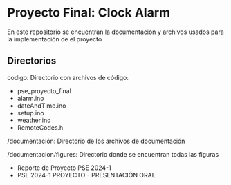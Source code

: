 # Proyecto Final: Clock Alarm
En este repositorio se encuentran la documentación y archivos usados para la implementación de el proyecto

## Directorios
codigo: Directorio con archivos de código:
* pse_proyecto_final
* alarm.ino
* dateAndTime.ino
* setup.ino
* weather.ino
* RemoteCodes.h

/documentación: Directorio de los archivos de documentación

/documentacion/figures: Directorio donde se encuentran todas las figuras

* Reporte de Proyecto PSE 2024-1
* PSE 2024-1 PROYECTO - PRESENTACIÓN ORAL
